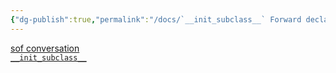 ```yaml
---
{"dg-publish":true,"permalink":"/docs/`__init_subclass__` Forward declaration of classes {python}/","title":"`__init_subclass__` Forward declaration of classes {python}"}
---
```


[sof conversation](https://stackoverflow.com/questions/4162456/forward-declaration-of-classes)  
[`__init_subclass__`](https://docs.python.org/3/reference/datamodel.html#object.__init_subclass__)
